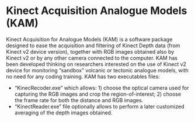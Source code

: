 # Kinect Acquisition Analogue Models (KAM)

Kinect Acquisition for Analogue Models (KAM) is a software package designed to ease the acquisition and filtering of Kinect Depth data (from Kinect v2 device version), together with RGB images obtained also by Kinect v2 or by any other camera connected to the computer. KAM has been developed thinking on researchers interested on the use of Kinect v2 device for monitoring “sandbox” volcanic or tectonic analogue models, with no need for any coding training. 
KAM has two executables files:
- “KinecRecoder.exe” which allows: 1) choose the optical camera used for capturing the RGB images and crop the region-of-interest; 2) choose the frame rate for both the distance and RGB images.  
- “KinectReader.exe” file optionally allows to perform a later customized averaging of the depth images obtained. 


